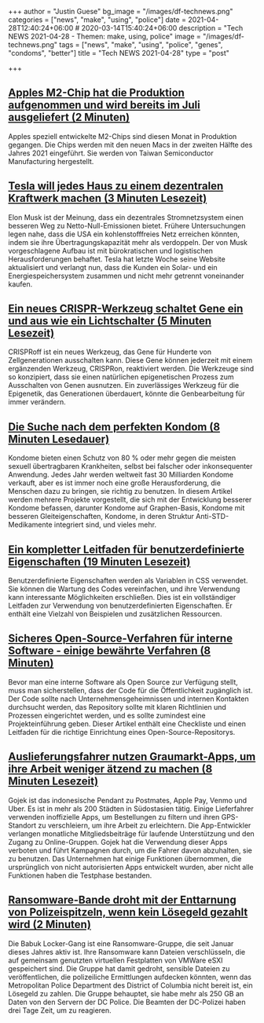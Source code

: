 +++
author = "Justin Guese"
bg_image = "/images/df-technews.png"
categories = ["news", "make", "using", "police"]
date = 2021-04-28T12:40:24+06:00 # 2020-03-14T15:40:24+06:00
description = "Tech NEWS 2021-04-28 - Themen: make, using, police"
image = "/images/df-technews.png"
tags = ["news", "make", "using", "police", "genes", "condoms", "better"]
title = "Tech NEWS 2021-04-28"
type = "post"

+++

## [Apples M2-Chip hat die Produktion aufgenommen und wird bereits im Juli ausgeliefert (2 Minuten)](https://arstechnica.com/gadgets/2021/04/report-apples-m2-chip-has-entered-production-and-will-ship-as-soon-as-july/)

 Apples speziell entwickelte M2-Chips sind diesen Monat in Produktion gegangen. Die Chips werden mit den neuen Macs in der zweiten Hälfte des Jahres 2021 eingeführt. Sie werden von Taiwan Semiconductor Manufacturing hergestellt.

## [Tesla will jedes Haus zu einem dezentralen Kraftwerk machen (3 Minuten Lesezeit)](https://techcrunch.com/2021/04/26/tesla-wants-to-make-every-home-a-distributed-power-plant/)

 Elon Musk ist der Meinung, dass ein dezentrales Stromnetzsystem einen besseren Weg zu Netto-Null-Emissionen bietet. Frühere Untersuchungen legen nahe, dass die USA ein kohlenstofffreies Netz erreichen könnten, indem sie ihre Übertragungskapazität mehr als verdoppeln. Der von Musk vorgeschlagene Aufbau ist mit bürokratischen und logistischen Herausforderungen behaftet. Tesla hat letzte Woche seine Website aktualisiert und verlangt nun, dass die Kunden ein Solar- und ein Energiespeichersystem zusammen und nicht mehr getrennt voneinander kaufen.

## [Ein neues CRISPR-Werkzeug schaltet Gene ein und aus wie ein Lichtschalter (5 Minuten Lesezeit)](https://singularityhub.com/2021/04/27/a-new-crispr-tool-flips-genes-on-and-off-like-a-light-switch/)

 CRISPRoff ist ein neues Werkzeug, das Gene für Hunderte von Zellgenerationen ausschalten kann. Diese Gene können jederzeit mit einem ergänzenden Werkzeug, CRISPRon, reaktiviert werden. Die Werkzeuge sind so konzipiert, dass sie einen natürlichen epigenetischen Prozess zum Ausschalten von Genen ausnutzen. Ein zuverlässiges Werkzeug für die Epigenetik, das Generationen überdauert, könnte die Genbearbeitung für immer verändern.

## [Die Suche nach dem perfekten Kondom (8 Minuten Lesedauer)](https://www.bbc.com/future/article/20210423-how-grass-and-gel-could-make-condoms-better)

 Kondome bieten einen Schutz von 80 % oder mehr gegen die meisten sexuell übertragbaren Krankheiten, selbst bei falscher oder inkonsequenter Anwendung. Jedes Jahr werden weltweit fast 30 Milliarden Kondome verkauft, aber es ist immer noch eine große Herausforderung, die Menschen dazu zu bringen, sie richtig zu benutzen. In diesem Artikel werden mehrere Projekte vorgestellt, die sich mit der Entwicklung besserer Kondome befassen, darunter Kondome auf Graphen-Basis, Kondome mit besseren Gleiteigenschaften, Kondome, in deren Struktur Anti-STD-Medikamente integriert sind, und vieles mehr.

## [Ein kompletter Leitfaden für benutzerdefinierte Eigenschaften (19 Minuten Lesezeit)](https://css-tricks.com/a-complete-guide-to-custom-properties/)

 Benutzerdefinierte Eigenschaften werden als Variablen in CSS verwendet. Sie können die Wartung des Codes vereinfachen, und ihre Verwendung kann interessante Möglichkeiten erschließen. Dies ist ein vollständiger Leitfaden zur Verwendung von benutzerdefinierten Eigenschaften. Er enthält eine Vielzahl von Beispielen und zusätzlichen Ressourcen.

## [Sicheres Open-Source-Verfahren für interne Software - einige bewährte Verfahren (8 Minuten)](https://blog.gitguardian.com/safely-open-source-software-best-practices/)

 Bevor man eine interne Software als Open Source zur Verfügung stellt, muss man sicherstellen, dass der Code für die Öffentlichkeit zugänglich ist. Der Code sollte nach Unternehmensgeheimnissen und internen Kontakten durchsucht werden, das Repository sollte mit klaren Richtlinien und Prozessen eingerichtet werden, und es sollte zumindest eine Projekteinführung geben. Dieser Artikel enthält eine Checkliste und einen Leitfaden für die richtige Einrichtung eines Open-Source-Repositorys.

## [Auslieferungsfahrer nutzen Graumarkt-Apps, um ihre Arbeit weniger ätzend zu machen (8 Minuten Lesezeit)](https://www.vice.com/en/article/7kvpng/delivery-drivers-are-using-grey-market-apps-to-make-their-jobs-suck-less)

 Gojek ist das indonesische Pendant zu Postmates, Apple Pay, Venmo und Uber. Es ist in mehr als 200 Städten in Südostasien tätig. Einige Lieferfahrer verwenden inoffizielle Apps, um Bestellungen zu filtern und ihren GPS-Standort zu verschleiern, um ihre Arbeit zu erleichtern. Die App-Entwickler verlangen monatliche Mitgliedsbeiträge für laufende Unterstützung und den Zugang zu Online-Gruppen. Gojek hat die Verwendung dieser Apps verboten und führt Kampagnen durch, um die Fahrer davon abzuhalten, sie zu benutzen. Das Unternehmen hat einige Funktionen übernommen, die ursprünglich von nicht autorisierten Apps entwickelt wurden, aber nicht alle Funktionen haben die Testphase bestanden.

## [Ransomware-Bande droht mit der Enttarnung von Polizeispitzeln, wenn kein Lösegeld gezahlt wird (2 Minuten)](https://therecord.media/ransomware-gang-threatens-to-expose-police-informants-if-ransom-is-not-paid/)

 Die Babuk Locker-Gang ist eine Ransomware-Gruppe, die seit Januar dieses Jahres aktiv ist. Ihre Ransomware kann Dateien verschlüsseln, die auf gemeinsam genutzten virtuellen Festplatten von VMWare eSXI gespeichert sind. Die Gruppe hat damit gedroht, sensible Dateien zu veröffentlichen, die polizeiliche Ermittlungen aufdecken könnten, wenn das Metropolitan Police Department des District of Columbia nicht bereit ist, ein Lösegeld zu zahlen. Die Gruppe behauptet, sie habe mehr als 250 GB an Daten von den Servern der DC Police. Die Beamten der DC-Polizei haben drei Tage Zeit, um zu reagieren.

